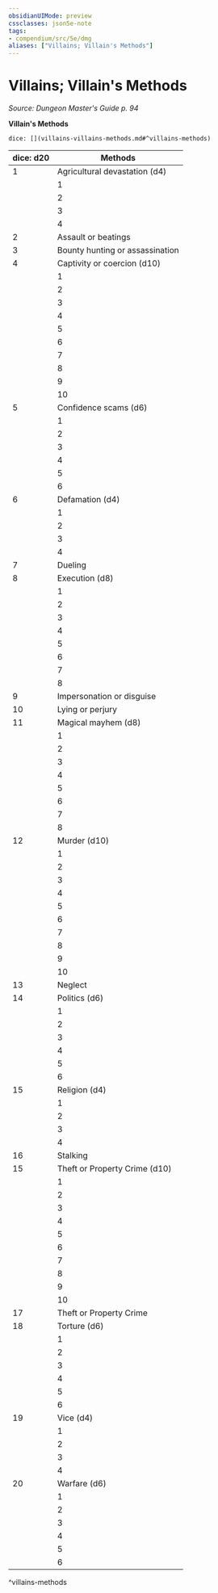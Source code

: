 ```yaml
---
obsidianUIMode: preview
cssclasses: json5e-note
tags:
- compendium/src/5e/dmg
aliases: ["Villains; Villain's Methods"]
---
```

# Villains; Villain's Methods
*Source: Dungeon Master's Guide p. 94* 

**Villain's Methods**

`dice: [](villains-villains-methods.md#^villains-methods)`

| dice: d20 | Methods |
|-----------|---------|
| 1 | Agricultural devastation (d4) |  |
|  | 1 | Blight |
|  | 2 | Crop failure |
|  | 3 | Drought |
|  | 4 | Famine |
| 2 | Assault or beatings |  |
| 3 | Bounty hunting or assassination |  |
| 4 | Captivity or coercion (d10) |  |
|  | 1 | Bribery |
|  | 2 | Enticement |
|  | 3 | Eviction |
|  | 4 | Imprisonment |
|  | 5 | Kidnapping |
|  | 6 | Legal intimidation |
|  | 7 | Press gangs |
|  | 8 | Shackling |
|  | 9 | Slavery |
|  | 10 | Threats or harassment |
| 5 | Confidence scams (d6) |  |
|  | 1 | Breach of contract |
|  | 2 | Cheating |
|  | 3 | Fast talking |
|  | 4 | Fine print |
|  | 5 | Fraud or swindling |
|  | 6 | Quackery or tricks |
| 6 | Defamation (d4) |  |
|  | 1 | Framing |
|  | 2 | Gossiping or slander |
|  | 3 | Humiliation |
|  | 4 | Libel or insults |
| 7 | Dueling |  |
| 8 | Execution (d8) |  |
|  | 1 | Beheading |
|  | 2 | Burning at the stake |
|  | 3 | Burying alive |
|  | 4 | Crucifixion |
|  | 5 | Drawing and quartering |
|  | 6 | Hanging |
|  | 7 | Impalement |
|  | 8 | Sacrifice (living) |
| 9 | Impersonation or disguise |  |
| 10 | Lying or perjury |  |
| 11 | Magical mayhem (d8) |  |
|  | 1 | Hauntings |
|  | 2 | Illusions |
|  | 3 | Infernal bargains |
|  | 4 | Mind control |
|  | 5 | Petrification |
|  | 6 | Raising or animating the dead |
|  | 7 | Summoning monsters |
|  | 8 | Weather control |
| 12 | Murder (d10) |  |
|  | 1 | Assassination |
|  | 2 | Cannibalism |
|  | 3 | Dismemberment |
|  | 4 | Drowning |
|  | 5 | Electrocution |
|  | 6 | Euthanasia (involuntary) |
|  | 7 | Disease |
|  | 8 | Poisoning |
|  | 9 | Stabbing |
|  | 10 | Strangulation or suffocation |
| 13 | Neglect |  |
| 14 | Politics (d6) |  |
|  | 1 | Betrayal or treason |
|  | 2 | Confiscating property |
|  | 3 | Conspiracy |
|  | 4 | Espionage or Spying |
|  | 5 | Oppressive Laws |
|  | 6 | Raising taxes |
| 15 | Religion (d4) |  |
|  | 1 | Curses |
|  | 2 | Desecration |
|  | 3 | False gods |
|  | 4 | Heresy or cults |
| 16 | Stalking |  |
| 15 | Theft or Property Crime (d10) |  |
|  | 1 | Arson |
|  | 2 | Blackmail or extortion |
|  | 3 | Burglary |
|  | 4 | Counterfeiting |
|  | 5 | Highway robbery |
|  | 6 | Looting |
|  | 7 | Mugging |
|  | 8 | Poaching |
|  | 9 | Seizing property |
|  | 10 | Smuggling |
| 17 | Theft or Property Crime |  |
| 18 | Torture (d6) |  |
|  | 1 | Acid |
|  | 2 | Blinding |
|  | 3 | Branding |
|  | 4 | Racking |
|  | 5 | Thumbscrews |
|  | 6 | Whipping |
| 19 | Vice (d4) |  |
|  | 1 | Adultery |
|  | 2 | Drugs or alcohol |
|  | 3 | Gambling |
|  | 4 | Seduction |
| 20 | Warfare (d6) |  |
|  | 1 | Ambush |
|  | 2 | Invasion |
|  | 3 | Massacre |
|  | 4 | Mercenaries |
|  | 5 | Rebellion |
|  | 6 | Terrorism |
^villains-methods